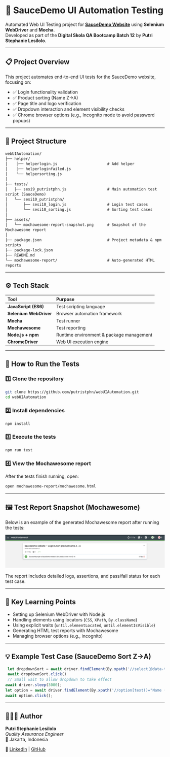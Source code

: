 # 🧪 SauceDemo UI Automation Testing

Automated Web UI Testing project for [**SauceDemo Website**](https://www.saucedemo.com) using **Selenium WebDriver** and **Mocha**.  
Developed as part of the **Digital Skola QA Bootcamp Batch 12** by **Putri Stephanie Lesilolo**.

---

## 📋 Project Overview

This project automates end-to-end UI tests for the SauceDemo website, focusing on:

- ✅ Login functionality validation  
- ✅ Product sorting (Name Z→A)  
- ✅ Page title and logo verification  
- ✅ Dropdown interaction and element visibility checks  
- ✅ Chrome browser options (e.g., Incognito mode to avoid password popups)

---

## 📁 Project Structure
```
webUIAutomation/
├── helper/
│    ├── helperlogin.js                      # Add helper
│    ├── helperloginfailed.js
│    └── helpersorting.js
│
├── tests/
│   ├── sesi9_putristphn.js                  # Main automation test script (SauceDemo)
│   └── sesi10_putristphn/
│       ├── sesi10_login.js                  # Login test cases
│       └── sesi10_sorting.js                # Sorting test cases
│
├── assets/
│   └── mochawesome-report-snapshot.png      # Snapshot of the Mochawesome report
│
├── package.json                             # Project metadata & npm scripts
├── package-lock.json
├── README.md
└── mochawesome-report/                      # Auto-generated HTML reports
```

---

## ⚙️ Tech Stack

| Tool | Purpose |
|:------|:---------|
| **JavaScript (ES6)** | Test scripting language |
| **Selenium WebDriver** | Browser automation framework |
| **Mocha** | Test runner |
| **Mochawesome** | Test reporting |
| **Node.js + npm** | Runtime environment & package management |
| **ChromeDriver** | Web UI execution engine |

---

## 🚀 How to Run the Tests

### 1️⃣ Clone the repository
```bash
git clone https://github.com/putristphn/webUIAutomation.git
cd webUIAutomation
```
### 2️⃣ Install dependencies
```bash
npm install
```
### 3️⃣ Execute the tests
```bash
npm run test
```
### 4️⃣ View the Mochawesome report
After the tests finish running, open:
```bash
open mochawesome-report/mochawesome.html
```

---

## 🖼️ Test Report Snapshot (Mochawesome)
Below is an example of the generated Mochawesome report after running the tests:

![Mochawesome Report Screenshot](mochawesome-report/assets/mochawesome-report-snapshot.png)

The report includes detailed logs, assertions, and pass/fail status for each test case.

---

## 🧠 Key Learning Points

- Setting up Selenium WebDriver with Node.js
- Handling elements using locators (`CSS`, `XPath`, `By.className`)
- Using explicit waits (`until.elementLocated`, `until.elementIsVisible`)
- Generating HTML test reports with Mochawesome
- Managing browser options (e.g., incognito)

---

## 💡 Example Test Case (SauceDemo Sort Z→A)
```javascript
 let dropdownSort = await driver.findElement(By.xpath('//select[@data-test="product-sort-container"]'))
 await dropdownSort.click()
 // Small wait to allow dropdown to take effect
await driver.sleep(3000);
let option = await driver.findElement(By.xpath('//option[text()="Name (Z to A)"]'));
await option.click();
```

---

## 👩🏻‍💻 Author

**Putri Stephanie Lesilolo**  
*Quality Assurance Engineer*  
📍 Jakarta, Indonesia  

🔗 [LinkedIn](https://www.linkedin.com/in/putrilesilolo/) | [GitHub](https://github.com/putristphn)



